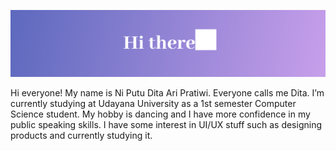 ![MasterHead](https://github.com/ditaari/ditaari/blob/main/HI.svg)

Hi everyone! My name is Ni Putu Dita Ari Pratiwi. Everyone calls me Dita. I’m currently studying at Udayana University as a 1st semester Computer Science student. My hobby is dancing and I have more confidence in my public speaking skills. I have some interest in UI/UX stuff such as designing products and currently studying it.
